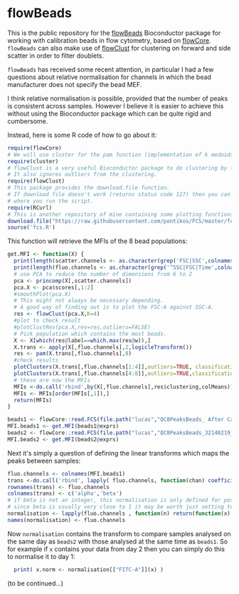 flowBeads
=========

This is the public repository for the [flowBeads](http://www.bioconductor.org/packages/release/bioc/html/flowBeads.html) Bioconductor package for working with calibration beads in flow cytometry, based on [flowCore](http://www.bioconductor.org/packages/release/bioc/html/flowCore.html).
```flowBeads``` can also make use of [flowClust](http://www.bioconductor.org/packages/release/bioc/html/flowClust.html) for clustering on forward and side scatter in order to filter doublets.

```flowBeads``` has received some recent attention, in particular I had a few questions about relative normalisation for channels in which the bead manufacturer does not specify the bead MEF.

I think relative normalisation is possible, provided that the number of peaks is consistent across samples.
However I believe it is easier to achieve this without using the Bioconductor package which can be quite rigid and cumbersome.

Instead, here is some R code of how to go about it:

```R
require(flowCore)
# We will use cluster for the pam function (implementation of k medoids).
require(cluster)
# flowClust is a very useful Bioconductor package to do clustering by fitting a mixture of normal distributions.
# It also ignores outliers from the clustering.
require(flowClust)
# This package provides the download.file function.
# If download file doesn't work (returns status code 127) then you can just download the file and save it in the directory
# where you run the script.
require(RCurl)
# This is another repository of mine containing some plotting functions for flow data.
download.file("https://raw.githubusercontent.com/pontikos/FCS/master/fcs.R", destfile = "fcs.R", method = "curl")
source('fcs.R')
```
This function will retrieve the MFIs of the 8 bead populations:

```R
get.MFI <- function(X) {
  print(length(scatter.channels <- as.character(grep('FSC|SSC',colnames(X),value=TRUE))))
  print(length(fluo.channels <- as.character(grep('^SSC|FSC|Time',colnames(X),invert=T,value=T))))
  # use PCA to reduce the number of dimensions from 6 to 2
  pca <- princomp(X[,scatter.channels])
  pca.X <- pca$scores[,1:2]
  #smoothPlot(pca.X)
  # This might not always be necessary depending.
  # A good way of finding out is to plot the FSC-A against SSC-A.
  res <- flowClust(pca.X,K=4)
  #plot to check result
  #plotClustRes(pca.X,res=res,outliers=FALSE)
  # Pick population which contains the most beads.
  X <- X[which(res@label==which.max(res@w)),]
  X.trans <- apply(X[,fluo.channels],2,logicleTransform())
  res <- pam(X.trans[,fluo.channels],8)
  #check results
  plotClusters(X.trans[,fluo.channels[1:4]],outliers=TRUE, classification=res$clustering,chulls=FALSE) 
  plotClusters(X.trans[,fluo.channels[4:8]],outliers=TRUE,classification=res$clustering,chulls=FALSE)
  # these are now the MFIs
  MFIs <-do.call('rbind',by(X[,fluo.channels],res$clustering,colMeans))
  MFIs <- MFIs[order(MFIs[,1]),]
  return(MFIs)
}
```
 
```R
beads1 <- flowCore::read.FCS(file.path("lucas","QC8PeaksBeads_ After Capture Beads_SAS_ARIAIII_CORDOBA_19112014.fcs"))
MFI.beads1 <- get.MFI(beads1@exprs)
beads2 <- flowCore::read.FCS(file.path("lucas","QC8PeaksBeads_32140219_SAS_ARIA_19MAR2015_19MAR2015.fcs"))
MFI.beads2 <- get.MFI(beads2@exprs)
```

Next it's simply a question of defining the linear transforms which maps the peaks between samples:

```R
fluo.channels <- colnames(MFI.beads1)
trans <-do.call('rbind', lapply( fluo.channels, function(chan) coefficients(lm(log10(MFI.beads1[,chan])  ~ log10(MFI.beads2[,chan]))) ) )
rownames(trans) <- fluo.channels
colnames(trans) <- c('alpha','beta')
# if beta is not an integer, this normalisation is only defined for positive x
# since beta is usually very close to 1 it may be worth just setting to 1
normalisation <- lapply(fluo.channels , function(n) return(function(x) 10**trans[n,'alpha'] + x**trans[n,'beta']) )
names(normalisation) <- fluo.channels
```
Now ```normalisation``` contains the transform to compare samples analysed on the same day as ```beads2``` with those analysed at the same time as ```beads1```.
So for example if ```x``` contains your data from day 2 then you can simply do this to normalise it to day 1:

```R
  print( x.norm <- normalisation[["FITC-A"]](x) )
```

(to be continued...)







